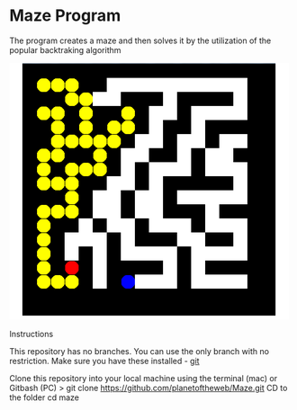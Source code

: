 # Maze Program
The program creates a maze and then solves it by the utilization of the popular backtraking algorithm

![Maze backtracking](maze.png)

Instructions

This repository has no branches. You can use the only branch with no restriction.
Make sure you have these installed
    - [git](http://git-scm.com/)
    
Clone this repository into your local machine using the terminal (mac) or Gitbash (PC) > git clone https://github.com/planetoftheweb/Maze.git
CD to the folder cd maze
